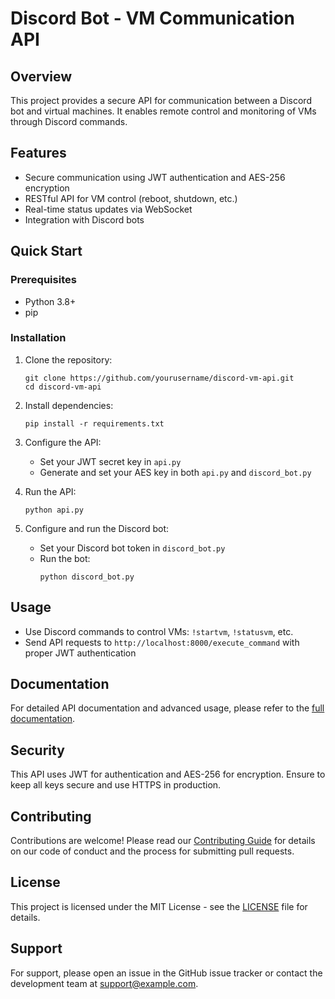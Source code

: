 # Discord Bot - VM Communication API

## Overview
This project provides a secure API for communication between a Discord bot and virtual machines. It enables remote control and monitoring of VMs through Discord commands.

## Features
- Secure communication using JWT authentication and AES-256 encryption
- RESTful API for VM control (reboot, shutdown, etc.)
- Real-time status updates via WebSocket
- Integration with Discord bots

## Quick Start

### Prerequisites
- Python 3.8+
- pip

### Installation
1. Clone the repository:
   ```
   git clone https://github.com/yourusername/discord-vm-api.git
   cd discord-vm-api
   ```

2. Install dependencies:
   ```
   pip install -r requirements.txt
   ```

3. Configure the API:
   - Set your JWT secret key in `api.py`
   - Generate and set your AES key in both `api.py` and `discord_bot.py`

4. Run the API:
   ```
   python api.py
   ```

5. Configure and run the Discord bot:
   - Set your Discord bot token in `discord_bot.py`
   - Run the bot:
     ```
     python discord_bot.py
     ```

## Usage
- Use Discord commands to control VMs: `!startvm`, `!statusvm`, etc.
- Send API requests to `http://localhost:8000/execute_command` with proper JWT authentication

## Documentation
For detailed API documentation and advanced usage, please refer to the [full documentation](docs/DOCUMENTATION.md).

## Security
This API uses JWT for authentication and AES-256 for encryption. Ensure to keep all keys secure and use HTTPS in production.

## Contributing
Contributions are welcome! Please read our [Contributing Guide](CONTRIBUTING.md) for details on our code of conduct and the process for submitting pull requests.

## License
This project is licensed under the MIT License - see the [LICENSE](LICENSE) file for details.

## Support
For support, please open an issue in the GitHub issue tracker or contact the development team at support@example.com.
